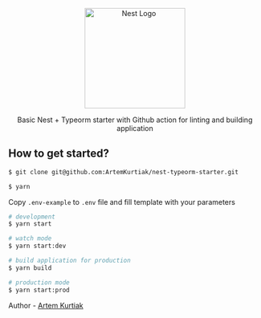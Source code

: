 <p align="center">
  <a href="http://nestjs.com/" target="blank"><img src="https://nestjs.com/img/logo-small.svg" width="200" alt="Nest Logo" /></a>
</p>

[circleci-image]: https://img.shields.io/circleci/build/github/nestjs/nest/master?token=abc123def456
[circleci-url]: https://circleci.com/gh/nestjs/nest

  <p align="center">Basic Nest + Typeorm starter with Github action for linting and building application</p>
</p>
  <!--[![Backers on Open Collective](https://opencollective.com/nest/backers/badge.svg)](https://opencollective.com/nest#backer)
  [![Sponsors on Open Collective](https://opencollective.com/nest/sponsors/badge.svg)](https://opencollective.com/nest#sponsor)-->

## How to get started?

```bash
$ git clone git@github.com:ArtemKurtiak/nest-typeorm-starter.git

$ yarn
```

<p>Copy <code>.env-example</code> to <code>.env</code> file and fill template with your parameters</p>

```bash
# development
$ yarn start

# watch mode
$ yarn start:dev

# build application for production
$ yarn build

# production mode
$ yarn start:prod
```

Author - [Artem Kurtiak](https://github.com/ArtemKurtiak)
